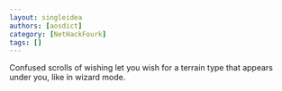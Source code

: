 ```yaml
---
layout: singleidea
authors: [aosdict]
category: [NetHackFourk]
tags: []
---
```

Confused scrolls of wishing let you wish for a terrain type that appears under you, like in wizard mode.
